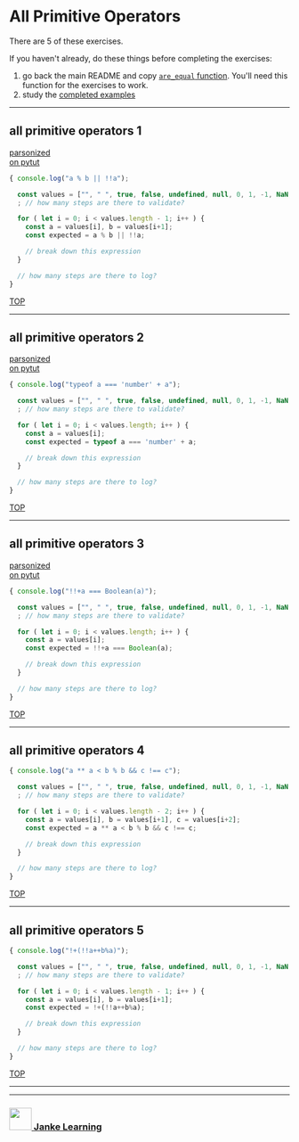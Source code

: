 # All Primitive Operators


There are 5 of these exercises.


If you haven't already, do these things before completing the exercises:
1. go back the main README and copy [```are_equal``` function](./README.md).  You'll need this function for the exercises to work.
2. study the [completed examples](./examples-to-study.md)

---

## all primitive operators 1


[parsonized](https://janke-learning.github.io/parsonizer/?snippet=a%20%25%20b%20%7C%7C%20!!a%0A_%20%25%20_%0A!a%0A!_%0A_%20%7C%7C%20_)  
[on pytut](http://www.pythontutor.com/live.html#code=/*%20values%20to%20try%0A%20%200,%201,%20-1,%20NaN,%20Infinity,%20.5,%20-0.0,%201e3,%201e-3,%20999e305,%20999e306%0A%20%200,%203%0A%20%201,%203%0A%20%202,%203%0A%20%203,%203%0A%20%204,%203%0A*/%0Aconst%20a%20%3D%20,%20b%20%3D%20%3B%0A%0Aconst%20expected%20%3D%20a%20%25%20b%20%7C%7C%20!!a%3B%0A%0A//%20break%20down%20this%20expression&cumulative=false&heapPrimitives=nevernest&mode=display&origin=opt-live.js&py=js&rawInputLstJSON=%5B%5D&textReferences=false)  
```js
{ console.log("a % b || !!a");

  const values = ["", " ", true, false, undefined, null, 0, 1, -1, NaN, Infinity];
  ; // how many steps are there to validate?

  for ( let i = 0; i < values.length - 1; i++ ) {
    const a = values[i], b = values[i+1];
    const expected = a % b || !!a;

    // break down this expression
  }

  // how many steps are there to log?
} 
```

[TOP](#all-primitive-operators)

---

## all primitive operators 2


[parsonized](https://janke-learning.github.io/parsonizer/?snippet=typeof%20a%20%3D%3D%3D%20'number'%20%2B%20a%0Atypeof%20_%0A_%20%3D%3D%3D%20_%0A_%20%2B%20_)  
[on pytut](http://www.pythontutor.com/live.html#code=/*%20values%20to%20try%0A%20%200,%201,%20-1,%20NaN,%20Infinity,%20.5,%20-0.0,%201e3,%201e-3,%20999e305,%20999e306%0A%20%20%22%22,%20%22%20%22,%20true,%20false,%20undefined,%20null,%200,%201,%20-1,%20NaN,%20Infinity%0A*/%0Aconst%20a%20%3D%20%3B%0A%0Aconst%20expected%20%3D%20typeof%20a%20%3D%3D%3D%20'number'%20%2B%20a%3B%0A%0A//%20break%20down%20this%20expression&cumulative=false&heapPrimitives=nevernest&mode=display&origin=opt-live.js&py=js&rawInputLstJSON=%5B%5D&textReferences=false)  
```js
{ console.log("typeof a === 'number' + a");

  const values = ["", " ", true, false, undefined, null, 0, 1, -1, NaN, Infinity];
  ; // how many steps are there to validate?

  for ( let i = 0; i < values.length; i++ ) {
    const a = values[i];
    const expected = typeof a === 'number' + a;

    // break down this expression
  }

  // how many steps are there to log?
} 
```

[TOP](#all-primitive-operators)

---


## all primitive operators 3


[parsonized](https://janke-learning.github.io/parsonizer/?snippet=!!%2Ba%20%3D%3D%3D%20Boolean%28a%29%0A%2B_%0A!_%0A!_%0ABoolean%28_%29%0A_%20%3D%3D%3D%20_)  
[on pytut](http://www.pythontutor.com/live.html#code=/*%20values%20to%20try%0A%20%20%22%22,%20%22%20%22,%20true,%20false,%20undefined,%20null,%200,%201,%20-1,%20NaN,%20Infinity%0A*/%0Aconst%20a%20%3D%20%3B%0A%0Aconst%20expected%20%3D%20!!%2Ba%20%3D%3D%3D%20Boolean%28a%29%3B%0A%0A//%20break%20down%20this%20expression&cumulative=false&heapPrimitives=nevernest&mode=display&origin=opt-live.js&py=js&rawInputLstJSON=%5B%5D&textReferences=false)  
```js
{ console.log("!!+a === Boolean(a)");

  const values = ["", " ", true, false, undefined, null, 0, 1, -1, NaN, Infinity];
  ; // how many steps are there to validate?

  for ( let i = 0; i < values.length; i++ ) {
    const a = values[i];
    const expected = !!+a === Boolean(a);

    // break down this expression
  }

  // how many steps are there to log?
}
```

[TOP](#all-primitive-operators)

---

## all primitive operators 4

```js
{ console.log("a ** a < b % b && c !== c");

  const values = ["", " ", true, false, undefined, null, 0, 1, -1, NaN, Infinity];
  ; // how many steps are there to validate?

  for ( let i = 0; i < values.length - 2; i++ ) {
    const a = values[i], b = values[i+1], c = values[i+2];
    const expected = a ** a < b % b && c !== c;

    // break down this expression
  }

  // how many steps are there to log?
}
```

[TOP](#all-primitive-operators)

---

## all primitive operators 5

```js
{ console.log("!+(!!a++b%a)");

  const values = ["", " ", true, false, undefined, null, 0, 1, -1, NaN, Infinity];
  ; // how many steps are there to validate?

  for ( let i = 0; i < values.length - 1; i++ ) {
    const a = values[i], b = values[i+1];
    const expected = !+(!!a++b%a);

    // break down this expression
  }

  // how many steps are there to log?
}
```

[TOP](#all-primitive-operators)


___
___
### <a href="http://janke-learning.org" target="_blank"><img src="https://user-images.githubusercontent.com/18554853/50098409-22575780-021c-11e9-99e1-962787adaded.png" width="40" height="40"></img> Janke Learning</a>

